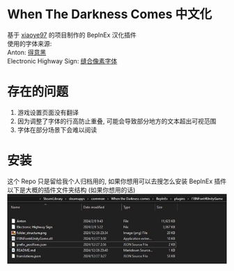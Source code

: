 # When The Darkness Comes 中文化
基于 [xiaoye97](https://github.com/xiaoye97/I18NFont4UnityGame) 的项目制作的 BeplnEx 汉化插件  
使用的字体来源:  
Anton: [得意黑](https://github.com/atelier-anchor/smiley-sans)  
Electronic Highway Sign: [缝合像素字体](https://github.com/TakWolf/fusion-pixel-font)

# 存在的问题
  1. 游戏设置页面没有翻译
  2. 因为调整了字体的行高防止重叠, 可能会导致部分地方的文本超出可视范围
  3. 字体在部分场景下会难以阅读

# 安装
这个 Repo 只是留给我个人归档用的, 如果你想用可以去搜怎么安装 BeplnEx 插件  
以下是大概的插件文件夹结构 (如果你想用的话)
![文件结构](/folder_structure.png)